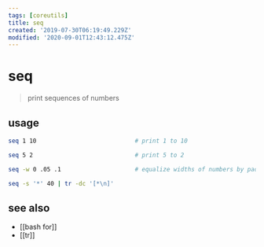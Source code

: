 ```yaml
---
tags: [coreutils]
title: seq
created: '2019-07-30T06:19:49.229Z'
modified: '2020-09-01T12:43:12.475Z'
---
```


# seq

> print sequences of numbers

## usage
```sh
seq 1 10                            # print 1 to 10

seq 5 2                             # print 5 to 2

seq -w 0 .05 .1                     # equalize widths of numbers by padding with zeros

seq -s '*' 40 | tr -dc '[*\n]'
```

## see also
- [[bash for]]
- [[tr]]
